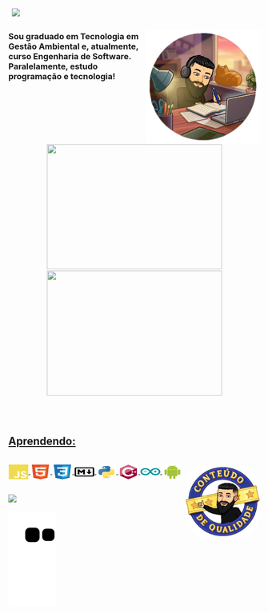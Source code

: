 

<h1>&nbsp;<img src= "https://readme-typing-svg.herokuapp.com?color=0094F5&lines=👋🏾+Olá,+Mundo!;Muito+prazer,+sou+o+Bruno+Marzano.;Mas+pode+me+chamar+de+uMarzzO!!;%7C"/></h1>

<img align='right' src="https://github.com/uMarzzO/uMarzzO/blob/main/pictures/umarzzoworking.png" width="230">

### Sou graduado em Tecnologia em Gestâo Ambiental e, atualmente, curso Engenharia de Software. Paralelamente, estudo programação e tecnologia!

##


<div align="center">
  <a href="https://github.com/uMarzzO">
  <img height="250em" width="350em" src="https://github-readme-stats.vercel.app/api?username=uMarzzO&show_icons=true&theme=dracula&include_all_commits=true&count_private=true"/>
  <img height="250em" width="350em" src="https://github-readme-stats.vercel.app/api/top-langs/?username=uMarzzO&layout=compact&langs_count=7&theme=dracula"/>
</div>
 
 ##
 
<div style="display: inline_block"><br>
 <h2>Aprendendo:</h2><br>
  <img align="center" alt="uMarzzO-Js" height="30" width="40" src="https://raw.githubusercontent.com/devicons/devicon/master/icons/javascript/javascript-plain.svg">
  <img align="center" alt="uMarzzO-HTML" height="30" width="40" src="https://raw.githubusercontent.com/devicons/devicon/master/icons/html5/html5-original.svg">
  <img align="center" alt="uMarzzO-CSS" height="30" width="40" src="https://raw.githubusercontent.com/devicons/devicon/master/icons/css3/css3-original.svg">
  <img align="center" alt="uMarzzO-MD" height="30" width="40" src="https://github.com/devicons/devicon/blob/master/icons/markdown/markdown-original.svg">
  <img align="center" alt="uMarzzO-Python" height="30" width="40" src="https://raw.githubusercontent.com/devicons/devicon/master/icons/python/python-original.svg">
  <img align="center" alt="uMarzzO-Cplusplus" height="30" width="40" src="https://github.com/devicons/devicon/blob/master/icons/cplusplus/cplusplus-original.svg">
  <img align="center" alt="uMarzzO-Arduino" height="30" width="40" src="https://github.com/devicons/devicon/blob/master/icons/arduino/arduino-original.svg"> 
  <img align="center" alt="uMarzzO-Android" height="30" width="40" src="https://github.com/devicons/devicon/blob/master/icons/android/android-original.svg">
 <img align="right" alt="uMarzzO-pic" height="150" style="border-radius:50px;" src="https://github.com/uMarzzO/uMarzzO/blob/main/pictures/umarzzocertify.png">
</div>
 
 ##
 
 
<div> 
 
 <a href = "mailto:umarzzo92@gmail.com"><img src="https://img.shields.io/badge/-Gmail-%23333?style=for-the-badge&logo=gmail&logoColor=white" target="_blank"></a>
 
  ![Snake animation](https://github.com/uMarzzO/uMarzzO/blob/output/github-contribution-grid-snake.svg)
 
</div>
